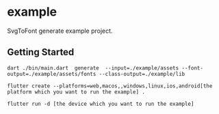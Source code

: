 # example

SvgToFont generate example project.

## Getting Started

```shell
dart ./bin/main.dart  generate  --input=./example/assets --font-output=./example/assets/fonts --class-output=./example/lib
```

`flutter create --platforms=web,macos,,windows,linux,ios,android[the platform which you want to run the example] .`

`flutter run -d [the device which you want to run the example]`
